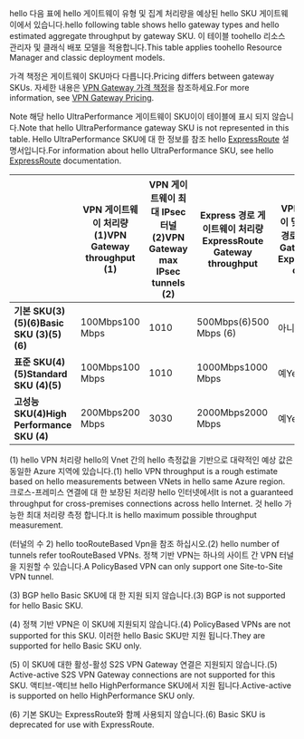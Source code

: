 <span data-ttu-id="5fabe-101">hello 다음 표에 hello 게이트웨이 유형 및 집계 처리량을 예상된 hello SKU 게이트웨이에서 있습니다.</span><span class="sxs-lookup"><span data-stu-id="5fabe-101">hello following table shows hello gateway types and hello estimated aggregate throughput by gateway SKU.</span></span> <span data-ttu-id="5fabe-102">이 테이블 toohello 리소스 관리자 및 클래식 배포 모델을 적용합니다.</span><span class="sxs-lookup"><span data-stu-id="5fabe-102">This table applies toohello Resource Manager and classic deployment models.</span></span> 

<span data-ttu-id="5fabe-103">가격 책정은 게이트웨이 SKU마다 다릅니다.</span><span class="sxs-lookup"><span data-stu-id="5fabe-103">Pricing differs between gateway SKUs.</span></span> <span data-ttu-id="5fabe-104">자세한 내용은 [VPN Gateway 가격 책정](https://azure.microsoft.com/pricing/details/vpn-gateway)을 참조하세요.</span><span class="sxs-lookup"><span data-stu-id="5fabe-104">For more information, see [VPN Gateway Pricing](https://azure.microsoft.com/pricing/details/vpn-gateway).</span></span>

<span data-ttu-id="5fabe-105">Note 해당 hello UltraPerformance 게이트웨이 SKU이이 테이블에 표시 되지 않습니다.</span><span class="sxs-lookup"><span data-stu-id="5fabe-105">Note that hello UltraPerformance gateway SKU is not represented in this table.</span></span> <span data-ttu-id="5fabe-106">Hello UltraPerformance SKU에 대 한 정보를 참조 hello [ExpressRoute](../articles/expressroute/expressroute-about-virtual-network-gateways.md) 설명서입니다.</span><span class="sxs-lookup"><span data-stu-id="5fabe-106">For information about hello UltraPerformance SKU, see hello [ExpressRoute](../articles/expressroute/expressroute-about-virtual-network-gateways.md) documentation.</span></span>

|  | <span data-ttu-id="5fabe-107">**VPN 게이트웨이 처리량(1)**</span><span class="sxs-lookup"><span data-stu-id="5fabe-107">**VPN Gateway throughput (1)**</span></span> | <span data-ttu-id="5fabe-108">**VPN 게이트웨이 최대 IPsec 터널(2)**</span><span class="sxs-lookup"><span data-stu-id="5fabe-108">**VPN Gateway max IPsec tunnels (2)**</span></span> | <span data-ttu-id="5fabe-109">**Express 경로 게이트웨이 처리량**</span><span class="sxs-lookup"><span data-stu-id="5fabe-109">**ExpressRoute Gateway throughput**</span></span> | <span data-ttu-id="5fabe-110">**VPN 게이트웨이 및 Express 경로 공존**</span><span class="sxs-lookup"><span data-stu-id="5fabe-110">**VPN Gateway and ExpressRoute coexist**</span></span> |
| --- | --- | --- | --- | --- |
| <span data-ttu-id="5fabe-111">**기본 SKU(3)(5)(6)**</span><span class="sxs-lookup"><span data-stu-id="5fabe-111">**Basic SKU (3)(5)(6)**</span></span> |<span data-ttu-id="5fabe-112">100Mbps</span><span class="sxs-lookup"><span data-stu-id="5fabe-112">100 Mbps</span></span> |<span data-ttu-id="5fabe-113">10</span><span class="sxs-lookup"><span data-stu-id="5fabe-113">10</span></span> |<span data-ttu-id="5fabe-114">500Mbps(6)</span><span class="sxs-lookup"><span data-stu-id="5fabe-114">500 Mbps (6)</span></span> |<span data-ttu-id="5fabe-115">아니요</span><span class="sxs-lookup"><span data-stu-id="5fabe-115">No</span></span> |
| <span data-ttu-id="5fabe-116">**표준 SKU(4)(5)**</span><span class="sxs-lookup"><span data-stu-id="5fabe-116">**Standard SKU (4)(5)**</span></span> |<span data-ttu-id="5fabe-117">100Mbps</span><span class="sxs-lookup"><span data-stu-id="5fabe-117">100 Mbps</span></span> |<span data-ttu-id="5fabe-118">10</span><span class="sxs-lookup"><span data-stu-id="5fabe-118">10</span></span> |<span data-ttu-id="5fabe-119">1000Mbps</span><span class="sxs-lookup"><span data-stu-id="5fabe-119">1000 Mbps</span></span> |<span data-ttu-id="5fabe-120">예</span><span class="sxs-lookup"><span data-stu-id="5fabe-120">Yes</span></span> |
| <span data-ttu-id="5fabe-121">**고성능 SKU(4)**</span><span class="sxs-lookup"><span data-stu-id="5fabe-121">**High Performance SKU (4)**</span></span> |<span data-ttu-id="5fabe-122">200Mbps</span><span class="sxs-lookup"><span data-stu-id="5fabe-122">200 Mbps</span></span> |<span data-ttu-id="5fabe-123">30</span><span class="sxs-lookup"><span data-stu-id="5fabe-123">30</span></span> |<span data-ttu-id="5fabe-124">2000Mbps</span><span class="sxs-lookup"><span data-stu-id="5fabe-124">2000 Mbps</span></span> |<span data-ttu-id="5fabe-125">예</span><span class="sxs-lookup"><span data-stu-id="5fabe-125">Yes</span></span> |


<span data-ttu-id="5fabe-126">(1) hello VPN 처리량 hello의 Vnet 간의 hello 측정값을 기반으로 대략적인 예상 값은 동일한 Azure 지역에 있습니다.</span><span class="sxs-lookup"><span data-stu-id="5fabe-126">(1) hello VPN throughput is a rough estimate based on hello measurements between VNets in hello same Azure region.</span></span> <span data-ttu-id="5fabe-127">크로스-프레미스 연결에 대 한 보장된 처리량 hello 인터넷에서</span><span class="sxs-lookup"><span data-stu-id="5fabe-127">It is not a guaranteed throughput for cross-premises connections across hello Internet.</span></span> <span data-ttu-id="5fabe-128">것 hello 가능한 최대 처리량 측정 합니다.</span><span class="sxs-lookup"><span data-stu-id="5fabe-128">It is hello maximum possible throughput measurement.</span></span>

<span data-ttu-id="5fabe-129">(터널의 수 2) hello tooRouteBased Vpn을 참조 하십시오.</span><span class="sxs-lookup"><span data-stu-id="5fabe-129">(2) hello number of tunnels refer tooRouteBased VPNs.</span></span> <span data-ttu-id="5fabe-130">정책 기반 VPN는 하나의 사이트 간 VPN 터널을 지원할 수 있습니다.</span><span class="sxs-lookup"><span data-stu-id="5fabe-130">A PolicyBased VPN can only support one Site-to-Site VPN tunnel.</span></span>

<span data-ttu-id="5fabe-131">(3) BGP hello Basic SKU에 대 한 지원 되지 않습니다.</span><span class="sxs-lookup"><span data-stu-id="5fabe-131">(3) BGP is not supported for hello Basic SKU.</span></span>

<span data-ttu-id="5fabe-132">(4) 정책 기반 VPN은 이 SKU에 지원되지 않습니다.</span><span class="sxs-lookup"><span data-stu-id="5fabe-132">(4) PolicyBased VPNs are not supported for this SKU.</span></span> <span data-ttu-id="5fabe-133">이러한 hello Basic SKU만 지원 됩니다.</span><span class="sxs-lookup"><span data-stu-id="5fabe-133">They are supported for hello Basic SKU only.</span></span>

<span data-ttu-id="5fabe-134">(5) 이 SKU에 대한 활성-활성 S2S VPN Gateway 연결은 지원되지 않습니다.</span><span class="sxs-lookup"><span data-stu-id="5fabe-134">(5) Active-active S2S VPN Gateway connections are not supported for this SKU.</span></span> <span data-ttu-id="5fabe-135">액티브-액티브 hello HighPerformance SKU에서 지원 됩니다.</span><span class="sxs-lookup"><span data-stu-id="5fabe-135">Active-active is supported on hello HighPerformance SKU only.</span></span>

<span data-ttu-id="5fabe-136">(6) 기본 SKU는 ExpressRoute와 함께 사용되지 않습니다.</span><span class="sxs-lookup"><span data-stu-id="5fabe-136">(6) Basic SKU is deprecated for use with ExpressRoute.</span></span>
